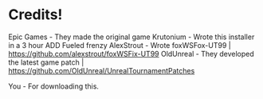 # Credits!

Epic Games - They made the original game
Krutonium - Wrote this installer in a 3 hour ADD Fueled frenzy
AlexStrout - Wrote foxWSFox-UT99 | https://github.com/alexstrout/foxWSFix-UT99
OldUnreal - They developed the latest game patch | https://github.com/OldUnreal/UnrealTournamentPatches

You - For downloading this.
